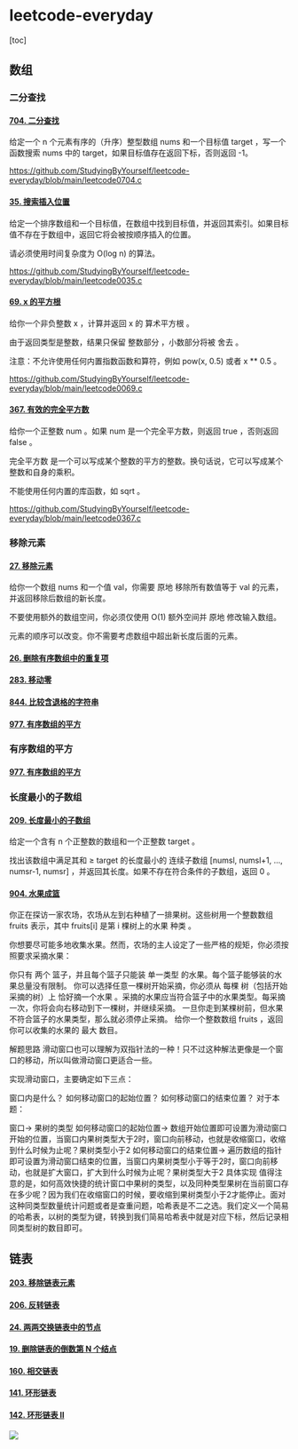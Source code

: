 # leetcode-everyday

[toc]

## 数组

### 二分查找

#### [704. 二分查找](https://leetcode.cn/problems/binary-search/)

给定一个 n 个元素有序的（升序）整型数组 nums 和一个目标值 target  ，写一个函数搜索 nums 中的 target，如果目标值存在返回下标，否则返回 -1。

https://github.com/StudyingByYourself/leetcode-everyday/blob/main/leetcode0704.c

#### [35. 搜索插入位置](https://leetcode.cn/problems/search-insert-position/)

给定一个排序数组和一个目标值，在数组中找到目标值，并返回其索引。如果目标值不存在于数组中，返回它将会被按顺序插入的位置。

请必须使用时间复杂度为 O(log n) 的算法。

https://github.com/StudyingByYourself/leetcode-everyday/blob/main/leetcode0035.c

#### [69. x 的平方根 ](https://leetcode.cn/problems/sqrtx/)

给你一个非负整数 x ，计算并返回 x 的 算术平方根 。

由于返回类型是整数，结果只保留 整数部分 ，小数部分将被 舍去 。

注意：不允许使用任何内置指数函数和算符，例如 pow(x, 0.5) 或者 x ** 0.5 。

https://github.com/StudyingByYourself/leetcode-everyday/blob/main/leetcode0069.c

#### [367. 有效的完全平方数](https://leetcode.cn/problems/valid-perfect-square/)

给你一个正整数 num 。如果 num 是一个完全平方数，则返回 true ，否则返回 false 。

完全平方数 是一个可以写成某个整数的平方的整数。换句话说，它可以写成某个整数和自身的乘积。

不能使用任何内置的库函数，如  sqrt 。

https://github.com/StudyingByYourself/leetcode-everyday/blob/main/leetcode0367.c



### 移除元素

#### [27. 移除元素](https://leetcode.cn/problems/remove-element/)

给你一个数组 nums 和一个值 val，你需要 原地 移除所有数值等于 val 的元素，并返回移除后数组的新长度。

不要使用额外的数组空间，你必须仅使用 O(1) 额外空间并 原地 修改输入数组。

元素的顺序可以改变。你不需要考虑数组中超出新长度后面的元素。

#### [26. 删除有序数组中的重复项](https://leetcode.cn/problems/remove-duplicates-from-sorted-array/)

#### [283. 移动零](https://leetcode.cn/problems/move-zeroes/)

#### [844. 比较含退格的字符串](https://leetcode.cn/problems/backspace-string-compare/)

#### [977. 有序数组的平方](https://leetcode.cn/problems/squares-of-a-sorted-array/)



### 有序数组的平方

#### [977. 有序数组的平方](https://leetcode.cn/problems/squares-of-a-sorted-array/)

### 长度最小的子数组

#### [209. 长度最小的子数组](https://leetcode.cn/problems/minimum-size-subarray-sum/)

给定一个含有 n 个正整数的数组和一个正整数 target 。

找出该数组中满足其和 ≥ target 的长度最小的 连续子数组 [numsl, numsl+1, ..., numsr-1, numsr] ，并返回其长度。如果不存在符合条件的子数组，返回 0 。

#### [904. 水果成篮](https://leetcode.cn/problems/fruit-into-baskets/)

你正在探访一家农场，农场从左到右种植了一排果树。这些树用一个整数数组 fruits 表示，其中 fruits[i] 是第 i 棵树上的水果 种类 。

你想要尽可能多地收集水果。然而，农场的主人设定了一些严格的规矩，你必须按照要求采摘水果：

你只有 两个 篮子，并且每个篮子只能装 单一类型 的水果。每个篮子能够装的水果总量没有限制。
你可以选择任意一棵树开始采摘，你必须从 每棵 树（包括开始采摘的树）上 恰好摘一个水果 。采摘的水果应当符合篮子中的水果类型。每采摘一次，你将会向右移动到下一棵树，并继续采摘。
一旦你走到某棵树前，但水果不符合篮子的水果类型，那么就必须停止采摘。
给你一个整数数组 fruits ，返回你可以收集的水果的 最大 数目。



解题思路
滑动窗口也可以理解为双指针法的一种！只不过这种解法更像是一个窗口的移动，所以叫做滑动窗口更适合一些。

实现滑动窗口，主要确定如下三点：

窗口内是什么？
如何移动窗口的起始位置？
如何移动窗口的结束位置？
对于本题：

窗口-> 果树的类型
如何移动窗口的起始位置-> 数组开始位置即可设置为滑动窗口开始的位置，当窗口内果树类型大于2时，窗口向前移动，也就是收缩窗口，收缩到什么时候为止呢？果树类型小于2
如何移动窗口的结束位置-> 遍历数组的指针即可设置为滑动窗口结束的位置，当窗口内果树类型小于等于2时，窗口向前移动，也就是扩大窗口，扩大到什么时候为止呢？果树类型大于2
具体实现
值得注意的是，如何高效快捷的统计窗口中果树的类型，以及同种类型果树在当前窗口存在多少呢？因为我们在收缩窗口的时候，要收缩到果树类型小于2才能停止。面对这种同类型数量统计问题或者是查重问题，哈希表是不二之选。我们定义一个简易的哈希表，以树的类型为键，转换到我们简易哈希表中就是对应下标，然后记录相同类型树的数目即可。



## 链表

#### [203. 移除链表元素](https://leetcode.cn/problems/remove-linked-list-elements/)

#### [206. 反转链表](https://leetcode.cn/problems/reverse-linked-list/)

#### [24. 两两交换链表中的节点](https://leetcode.cn/problems/swap-nodes-in-pairs/)

#### [19. 删除链表的倒数第 N 个结点](https://leetcode.cn/problems/remove-nth-node-from-end-of-list/)

#### [160. 相交链表](https://leetcode.cn/problems/intersection-of-two-linked-lists/)

#### [141. 环形链表](https://leetcode.cn/problems/linked-list-cycle/)

#### [142. 环形链表 II](https://leetcode.cn/problems/linked-list-cycle-ii/)

![](https://clion-1314864710.cos.ap-shanghai.myqcloud.com/imgs/blog/leetcode142.webp)